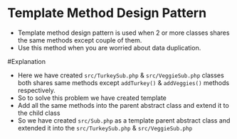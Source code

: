 # Template Method Design Pattern
- Template method design pattern is used when 2 or more classes shares the same methods except couple of them. 
- Use this method when you are worried about data duplication.

#Explanation
- Here we have created `src/TurkeySub.php` & `src/VeggieSub.php` classes both shares same methods except `addTurkey()` & `addVeggies()` methods respectively.
- So to solve this problem we have created template
- Add all the same methods into the parent abstract class and extend it to the child class
- So we have created `src/Sub.php` as a template parent abstract class and extended it into the `src/TurkeySub.php` & `src/VeggieSub.php`